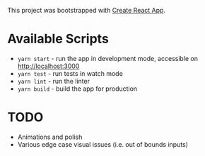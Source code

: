 This project was bootstrapped with [Create React App](https://github.com/facebook/create-react-app).

# Available Scripts

* `yarn start` - run the app in development mode, accessible on [http://localhost:3000](http://localhost:3000)
* `yarn test` - run tests in watch mode
* `yarn lint` - run the linter
* `yarn build` - build the app for production

# TODO

* Animations and polish
* Various edge case visual issues (i.e. out of bounds inputs)
